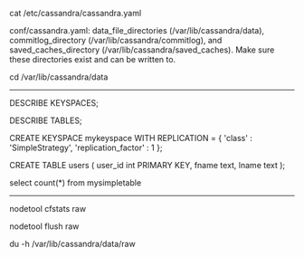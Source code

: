 
cat /etc/cassandra/cassandra.yaml

conf/cassandra.yaml: 
	data_file_directories (/var/lib/cassandra/data), 
	commitlog_directory (/var/lib/cassandra/commitlog), and 
	saved_caches_directory (/var/lib/cassandra/saved_caches). 
Make sure these directories exist and can be written to.

cd /var/lib/cassandra/data




************************************
DESCRIBE KEYSPACES;

DESCRIBE TABLES;

CREATE KEYSPACE mykeyspace WITH REPLICATION = { 'class' : 'SimpleStrategy', 'replication_factor' : 1 }; 

CREATE TABLE users (
  user_id int PRIMARY KEY,
  fname text,
  lname text
);

select count(*) from mysimpletable

************************************

nodetool cfstats raw

nodetool flush raw

du -h /var/lib/cassandra/data/raw